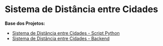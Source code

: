 # Sistema de Distância entre Cidades

**Base dos Projetos:**

- [Sistema de Distância entre Cidades - Script Python](https://github.com/filipemot/sistema_distancia_entre_cidades/tree/main/python)
- [Sistema de Distância entre Cidades - Backend](https://github.com/filipemot/sistema_distancia_entre_cidades/tree/main/backend)